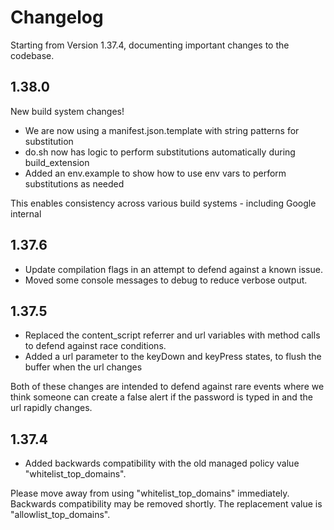 # Changelog

Starting from Version 1.37.4, documenting important changes to the codebase.

## 1.38.0

New build system changes!

- We are now using a manifest.json.template with string patterns for substitution
- do.sh now has logic to perform substitutions automatically during build_extension
- Added an env.example to show how to use env vars to perform substitutions as needed

This enables consistency across various build systems - including Google internal

## 1.37.6

- Update compilation flags in an attempt to defend against a known issue.
- Moved some console messages to debug to reduce verbose output.

## 1.37.5

- Replaced the content_script referrer and url variables with method calls to defend against race conditions.
- Added a url parameter to the keyDown and keyPress states, to flush the buffer when the url changes

Both of these changes are intended to defend against rare events where we think someone can create a false alert
if the password is typed in and the url rapidly changes.

## 1.37.4

-  Added backwards compatibility with the old managed policy value "whitelist_top_domains".  

Please move away from using "whitelist_top_domains" immediately.  Backwards compatibility may be removed shortly.
The replacement value is "allowlist_top_domains".  
